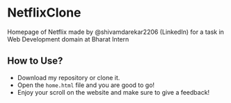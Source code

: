 # NetflixClone
Homepage of Netflix made by @shivamdarekar2206 (LinkedIn) for a task in Web Development domain at Bharat Intern

## How to Use?
- Download my repository or clone it.
- Open the `home.html` file and you are good to go!
- Enjoy your scroll on the website and make sure to give a feedback!
